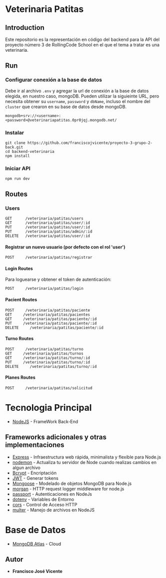 # Veterinaria Patitas

## Introduction
Este repositorio es la representación en código del backend para la API del proyecto número 3 de RollingCode School en el que el tema a tratar es una veterinaria.

## Run

### Configurar conexión a la base de datos
Debe ir al archivo `.env` y agregar la url de conexión a la base de datos elegida, en nuestro caso, mongoDB.
Pueden utilizar la siguieinte URL, pero necesita obtener su `username`, `password` y `dbName`, incluso el nombre del `cluster` que crearon en su base de datos desde mongoDB.

```
mongodb+srv://<username>:<password>@veterinariapatitas.0pr0jqj.mongodb.net/
```


### Instalar

```
git clone https://github.com/franciscojvicente/proyecto-3-grupo-2-back.git
cd backend-veterinaria
npm install
```

### Iniciar API

```
npm run dev
```

## Routes

### Users

```
GET      /veterinaria/patitas/users
GET      /veterinaria/patitas/user/:id
PUT      /veterinaria/patitas/user/:id
PUT      /veterinaria/patitas/admin/:id
DELETE   /veterinaria/patitas/user/:id
```

#### Registrar un nuevo usuario (por defecto con el rol 'user')

```
POST     /veterinaria/patitas/registrar
```

#### Login Routes

Para loguearse y obtener el token de autenticación:

```
POST     /veterinaria/patitas/login
```

#### Pacient Routes

```
POST     /veterinaria/patitas/paciente
GET     /veterinaria/patitas/pacientes
GET     /veterinaria/patitas/paciente/:id
PUT     /veterinaria/patitas/paciente/:id
DELETE     /veterinaria/patitas/paciente/:id
```

#### Turno Routes

```
POST     /veterinaria/patitas/turno
GET     /veterinaria/patitas/turnos
GET     /veterinaria/patitas/turno/:id
PUT     /veterinaria/patitas/turno/:id
DELETE     /veterinaria/patitas/turno/:id
```
#### Planes Routes

```
POST     /veterinaria/patitas/solicitud
```


# Tecnologia Principal
* [NodeJS](https://nodejs.org/es/) - FrameWork Back-End

## Frameworks adicionales y otras implementaciones
* [Express](https://expressjs.com/es/) - Infraestructura web rápida, minimalista y flexible para Node.js
* [nodemon](https://nodemon.io) - Actualiza tu servidor de Node cuando realizas cambios en algun archivo
* [Bcrypt](https://www.npmjs.com/package/bcryptjs) - Encriptación
* [JWT](https://jwt.io/) - Generar tokens
* [Mongoose](https://mongoosejs.com/) - Modelado de objetos MongoDB para Node.js
* [morgan](https://www.npmjs.com/package/morgan) - HTTP request logger middleware for node.js
* [passport](http://www.passportjs.org/) - Autenticaciones en NodeJs
* [dotenv](https://www.npmjs.com/package/dotenv) - Variables de Entorno
* [cors](https://www.npmjs.com/package/cors) - Control de Acceso HTTP
* [multer](https://www.npmjs.com/package/multer) - Manejo de archivos en NodeJS

# Base de Datos
* [MongoDB Atlas](https://www.mongodb.com/cloud/atlas) - Cloud


## Autor
* **Francisco José Vicente**